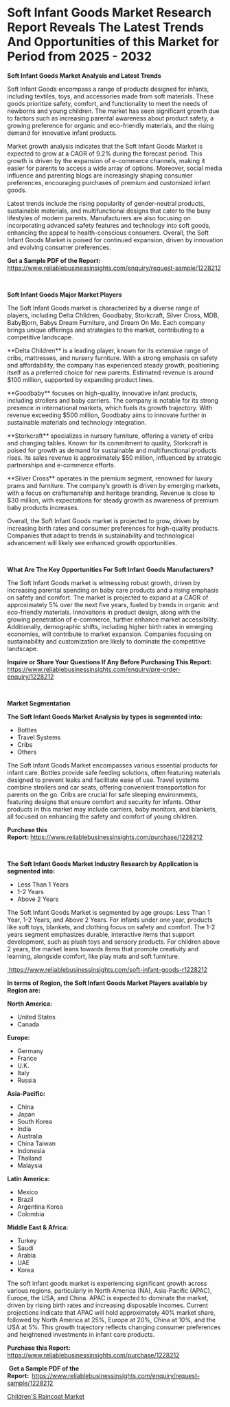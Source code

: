 <p><h1>Soft Infant Goods Market Research Report Reveals The Latest Trends And Opportunities of this Market for Period from 2025 - 2032</h1></p><p><strong>Soft Infant Goods Market Analysis and Latest Trends</strong></p>
<p><p>Soft Infant Goods encompass a range of products designed for infants, including textiles, toys, and accessories made from soft materials. These goods prioritize safety, comfort, and functionality to meet the needs of newborns and young children. The market has seen significant growth due to factors such as increasing parental awareness about product safety, a growing preference for organic and eco-friendly materials, and the rising demand for innovative infant products.</p><p>Market growth analysis indicates that the Soft Infant Goods Market is expected to grow at a CAGR of 9.2% during the forecast period. This growth is driven by the expansion of e-commerce channels, making it easier for parents to access a wide array of options. Moreover, social media influence and parenting blogs are increasingly shaping consumer preferences, encouraging purchases of premium and customized infant goods. </p><p>Latest trends include the rising popularity of gender-neutral products, sustainable materials, and multifunctional designs that cater to the busy lifestyles of modern parents. Manufacturers are also focusing on incorporating advanced safety features and technology into soft goods, enhancing the appeal to health-conscious consumers. Overall, the Soft Infant Goods Market is poised for continued expansion, driven by innovation and evolving consumer preferences.</p></p>
<p><strong>Get a Sample PDF of the Report:&nbsp;</strong> <a href="https://www.reliablebusinessinsights.com/enquiry/request-sample/1228212?utm_campaign=3079&utm_medium=2&utm_source=Github&utm_content=ia&utm_term=05042025&utm_id=soft-infant-goods">https://www.reliablebusinessinsights.com/enquiry/request-sample/1228212</a></p>
<p>&nbsp;</p>
<p><strong>Soft Infant Goods Major Market Players</strong></p>
<p><p>The Soft Infant Goods market is characterized by a diverse range of players, including Delta Children, Goodbaby, Storkcraft, Silver Cross, MDB, BabyBjorn, Babys Dream Furniture, and Dream On Me. Each company brings unique offerings and strategies to the market, contributing to a competitive landscape.</p><p>**Delta Children** is a leading player, known for its extensive range of cribs, mattresses, and nursery furniture. With a strong emphasis on safety and affordability, the company has experienced steady growth, positioning itself as a preferred choice for new parents. Estimated revenue is around $100 million, supported by expanding product lines.</p><p>**Goodbaby** focuses on high-quality, innovative infant products, including strollers and baby carriers. The company is notable for its strong presence in international markets, which fuels its growth trajectory. With revenue exceeding $500 million, Goodbaby aims to innovate further in sustainable materials and technology integration.</p><p>**Storkcraft** specializes in nursery furniture, offering a variety of cribs and changing tables. Known for its commitment to quality, Storkcraft is poised for growth as demand for sustainable and multifunctional products rises. Its sales revenue is approximately $50 million, influenced by strategic partnerships and e-commerce efforts.</p><p>**Silver Cross** operates in the premium segment, renowned for luxury prams and furniture. The company’s growth is driven by emerging markets, with a focus on craftsmanship and heritage branding. Revenue is close to $30 million, with expectations for steady growth as awareness of premium baby products increases.</p><p>Overall, the Soft Infant Goods market is projected to grow, driven by increasing birth rates and consumer preferences for high-quality products. Companies that adapt to trends in sustainability and technological advancement will likely see enhanced growth opportunities.</p></p>
<p>&nbsp;</p>
<p><strong>What Are The Key Opportunities For Soft Infant Goods Manufacturers?</strong></p>
<p><p>The Soft Infant Goods market is witnessing robust growth, driven by increasing parental spending on baby care products and a rising emphasis on safety and comfort. The market is projected to expand at a CAGR of approximately 5% over the next five years, fueled by trends in organic and eco-friendly materials. Innovations in product design, along with the growing penetration of e-commerce, further enhance market accessibility. Additionally, demographic shifts, including higher birth rates in emerging economies, will contribute to market expansion. Companies focusing on sustainability and customization are likely to dominate the competitive landscape.</p></p>
<p><strong>Inquire or Share Your Questions If Any Before Purchasing This Report:</strong> <a href="https://www.reliablebusinessinsights.com/enquiry/pre-order-enquiry/1228212?utm_campaign=3079&utm_medium=2&utm_source=Github&utm_content=ia&utm_term=05042025&utm_id=soft-infant-goods">https://www.reliablebusinessinsights.com/enquiry/pre-order-enquiry/1228212</a></p>
<p>&nbsp;</p>
<p><strong>Market Segmentation</strong></p>
<p><strong>The Soft Infant Goods Market Analysis by types is segmented into:</strong></p>
<p><ul><li>Bottles</li><li>Travel Systems</li><li>Cribs</li><li>Others</li></ul></p>
<p><p>The Soft Infant Goods Market encompasses various essential products for infant care. Bottles provide safe feeding solutions, often featuring materials designed to prevent leaks and facilitate ease of use. Travel systems combine strollers and car seats, offering convenient transportation for parents on the go. Cribs are crucial for safe sleeping environments, featuring designs that ensure comfort and security for infants. Other products in this market may include carriers, baby monitors, and blankets, all focused on enhancing the safety and comfort of young children.</p></p>
<p><strong>Purchase this Report:&nbsp;</strong><a href="https://www.reliablebusinessinsights.com/purchase/1228212?utm_campaign=3079&utm_medium=2&utm_source=Github&utm_content=ia&utm_term=05042025&utm_id=soft-infant-goods">https://www.reliablebusinessinsights.com/purchase/1228212</a></p>
<p>&nbsp;</p>
<p><strong>The Soft Infant Goods Market Industry Research by Application is segmented into:</strong></p>
<p><ul><li>Less Than 1 Years</li><li>1-2 Years</li><li>Above 2 Years</li></ul></p>
<p><p>The Soft Infant Goods Market is segmented by age groups: Less Than 1 Year, 1-2 Years, and Above 2 Years. For infants under one year, products like soft toys, blankets, and clothing focus on safety and comfort. The 1-2 years segment emphasizes durable, interactive items that support development, such as plush toys and sensory products. For children above 2 years, the market leans towards items that promote creativity and learning, alongside comfort, like play mats and soft furniture.</p></p>
<p><a href="https://www.reliablebusinessinsights.com/soft-infant-goods-r1228212?utm_campaign=3079&utm_medium=2&utm_source=Github&utm_content=ia&utm_term=05042025&utm_id=soft-infant-goods">&nbsp;https://www.reliablebusinessinsights.com/soft-infant-goods-r1228212</a></p>
<p><strong>In terms of Region, the Soft Infant Goods Market Players available by Region are:</strong></p>
<p>
    <p> <strong> North America: </strong>
        <ul>
            <li>United States</li>
            <li>Canada</li>
        </ul>
        </p> 
    <p> <strong> Europe: </strong>
        <ul>
            <li>Germany</li>
            <li>France</li>
            <li>U.K.</li>
            <li>Italy</li>
            <li>Russia</li>
        </ul>
        </p> 
    <p> <strong> Asia-Pacific: </strong>
        <ul>
            <li>China</li>
            <li>Japan</li>
            <li>South Korea</li>
            <li>India</li>
            <li>Australia</li>
            <li>China Taiwan</li>
            <li>Indonesia</li>
            <li>Thailand</li>
            <li>Malaysia</li>
        </ul>
        </p> 
    <p> <strong> Latin America: </strong>
        <ul>
            <li>Mexico</li>
            <li>Brazil</li>
            <li>Argentina Korea</li>
            <li>Colombia</li>
        </ul>
        </p> 
    <p> <strong> Middle East & Africa: </strong>
        <ul>
            <li>Turkey</li>
            <li>Saudi</li>
            <li>Arabia</li>
            <li>UAE</li>
            <li>Korea</li>
        </ul>
    </p>
    </p>
<p><p>The soft infant goods market is experiencing significant growth across various regions, particularly in North America (NA), Asia-Pacific (APAC), Europe, the USA, and China. APAC is expected to dominate the market, driven by rising birth rates and increasing disposable incomes. Current projections indicate that APAC will hold approximately 40% market share, followed by North America at 25%, Europe at 20%, China at 10%, and the USA at 5%. This growth trajectory reflects changing consumer preferences and heightened investments in infant care products.</p></p>
<p><strong>Purchase this Report: </strong><a href="https://www.reliablebusinessinsights.com/purchase/1228212?utm_campaign=3079&utm_medium=2&utm_source=Github&utm_content=ia&utm_term=05042025&utm_id=soft-infant-goods">https://www.reliablebusinessinsights.com/purchase/1228212</a></p>
<p>&nbsp;<strong>Get a Sample PDF of the Report:&nbsp;&nbsp;</strong><a href="https://www.reliablebusinessinsights.com/enquiry/request-sample/1228212?utm_campaign=3079&utm_medium=2&utm_source=Github&utm_content=ia&utm_term=05042025&utm_id=soft-infant-goods">https://www.reliablebusinessinsights.com/enquiry/request-sample/1228212</a></p>
<p><strong></strong></p>
<p><p><a href="https://github.com/voetzeszuh/Market-Research-Report-List-1/blob/main/childrens-raincoat-market.md?utm_campaign=3079&utm_medium=2&utm_source=Github&utm_content=ia&utm_term=05042025&utm_id=soft-infant-goods">Children'S Raincoat Market</a></p></p>